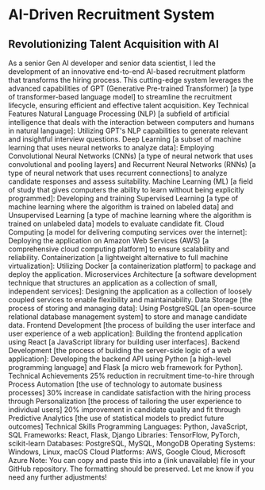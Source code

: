 AI-Driven Recruitment System
==============================
Revolutionizing Talent Acquisition with AI
------------------------------------------
As a senior Gen AI developer and senior data scientist, I led the development of an innovative end-to-end AI-based recruitment platform that transforms the hiring process. This cutting-edge system leverages the advanced capabilities of GPT (Generative Pre-trained Transformer) [a type of transformer-based language model] to streamline the recruitment lifecycle, ensuring efficient and effective talent acquisition.
Key Technical Features
Natural Language Processing (NLP) [a subfield of artificial intelligence that deals with the interaction between computers and humans in natural language]: Utilizing GPT's NLP capabilities to generate relevant and insightful interview questions.
Deep Learning [a subset of machine learning that uses neural networks to analyze data]: Employing Convolutional Neural Networks (CNNs) [a type of neural network that uses convolutional and pooling layers] and Recurrent Neural Networks (RNNs) [a type of neural network that uses recurrent connections] to analyze candidate responses and assess suitability.
Machine Learning (ML) [a field of study that gives computers the ability to learn without being explicitly programmed]: Developing and training Supervised Learning [a type of machine learning where the algorithm is trained on labeled data] and Unsupervised Learning [a type of machine learning where the algorithm is trained on unlabeled data] models to evaluate candidate fit.
Cloud Computing [a model for delivering computing services over the internet]: Deploying the application on Amazon Web Services (AWS) [a comprehensive cloud computing platform] to ensure scalability and reliability.
Containerization [a lightweight alternative to full machine virtualization]: Utilizing Docker [a containerization platform] to package and deploy the application.
Microservices Architecture [a software development technique that structures an application as a collection of small, independent services]: Designing the application as a collection of loosely coupled services to enable flexibility and maintainability.
Data Storage [the process of storing and managing data]: Using PostgreSQL [an open-source relational database management system] to store and manage candidate data.
Frontend Development [the process of building the user interface and user experience of a web application]: Building the frontend application using React [a JavaScript library for building user interfaces].
Backend Development [the process of building the server-side logic of a web application]: Developing the backend API using Python [a high-level programming language] and Flask [a micro web framework for Python].
Technical Achievements
25% reduction in recruitment time-to-hire through Process Automation [the use of technology to automate business processes]
30% increase in candidate satisfaction with the hiring process through Personalization [the process of tailoring the user experience to individual users]
20% improvement in candidate quality and fit through Predictive Analytics [the use of statistical models to predict future outcomes]
Technical Skills
Programming Languages: Python, JavaScript, SQL
Frameworks: React, Flask, Django
Libraries: TensorFlow, PyTorch, scikit-learn
Databases: PostgreSQL, MySQL, MongoDB
Operating Systems: Windows, Linux, macOS
Cloud Platforms: AWS, Google Cloud, Microsoft Azure
Note: You can copy and paste this into a (link unavailable) file in your GitHub repository. The formatting should be preserved. Let me know if you need any further adjustments!
